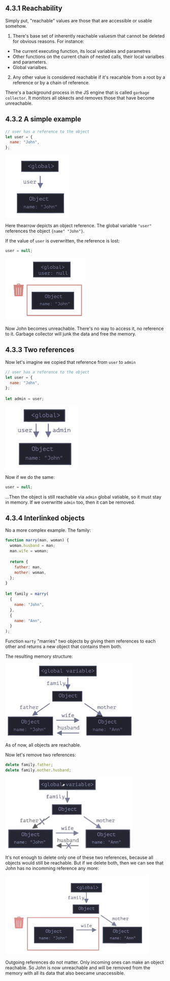## 4.3.1 Reachability

Simply put, "reachable" values are those that are accessible or usable somehow.

1. There's base set of inherently reachable valuesm that cannot be deleted for obvious reasons.
   For instance:

- The current executing function, its local variables and parametres
- Other functions on the current chain of nested calls, their local varialbes and parameters.
- Global varialbes.

2. Any other value is considered reachable if it's reacahble from a root by a reference or by a chain of reference.

There's a background process in the JS engine that is called `garbage collector`.
It monitors all obkects and removes those that have become unreachable.

## 4.3.2 A simple example

```js
// user has a reference to the object
let user = {
  name: "John",
};
```

<img src="../img/a_simple_example.png" width="200px"/>

Here thearrow depicts an object reference. The global variable `"user"` references the object `{name" "John"}`.

If the value of `user` is overwritten, the reference is lost:

```js
user = null;
```

<img src="../img/a simple example 2.png" width="250px"/>

Now John becomes unreachable. There's no way to access it, no reference to it.
Garbage collector will junk the data and free the memory.

## 4.3.3 Two references

Now let's imagine we copied that reference from `user` to `admin`

```js
// user has a reference to the object
let user = {
  name: "John",
};

let admin = user;
```

<img src="../img/two reference.png" width="230px">

Now if we do the same:

```js
user = null;
```

...Then the object is still reachable via `admin` global vatiable, so it must stay in memory. If we overwritte `admin` too, then it can be removed.

## 4.3.4 Interlinked objects

No a more complex example. The family:

```js
function marry(man, woman) {
  woman.husband = man;
  man.wife = woman;

  return {
    father: man,
    mother: woman,
  };
}

let family = marry(
  {
    name: "John",
  },
  {
    name: "Ann",
  }
);
```

Function `marty` "marries" two objects by giving them references to each other and returns a new object that contains them both.

The resulting memory structure:

<img src="../img/interlinked objects.png" width="400px"/>

As of now, all objects are reachable.

Now let's remove two references:

```js
delete family.father;
delete family.mother.husband;
```

<img src="../img/remove reference.png" width="400px"/>

It's not enough to delete only one of these two references, because all objects would still be reachable.
But if we delete both, then we can see that John has no incomming reference any more:

<img src="../img/remove reference 2.png" width="450px"/>

Outgoing references do not matter. Only incoming ones can make an object reachable. So John is now unreachable and will be removed from the memory with all its data that also beecame unaccessible.
